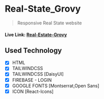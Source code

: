 # Real-State_Grovy

> Responsive Real State website

#### Live Link: [Real-Estate-Grovy](https://real-estate-grovy.vercel.app/)

## Used Technology

- [x] HTML
- [x] TAILWINDCSS
- [x] TAILWINDCSS [DaisyUI]
- [x] FIREBASE - LOGIN
- [x] GOOGLE FONTS [Montserrat,Open Sans]
- [x] ICON [React-Icons]
